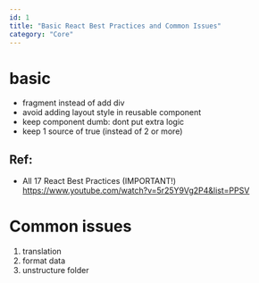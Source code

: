 ```yaml
---
id: 1
title: "Basic React Best Practices and Common Issues"
category: "Core"
---
```


# basic

- fragment instead of add div
- avoid adding layout style in reusable component
- keep component dumb: dont put extra logic
- keep 1 source of true (instead of 2 or more)

## Ref:

- All 17 React Best Practices (IMPORTANT!) https://www.youtube.com/watch?v=5r25Y9Vg2P4&list=PPSV

# Common issues

1. translation
2. format data
3. unstructure folder

